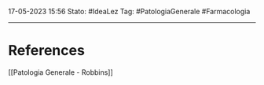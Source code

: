 17-05-2023 15:56
Stato: #IdeaLez
Tag: #PatologiaGenerale #Farmacologia 


---
# References 

[[Patologia Generale - Robbins]]